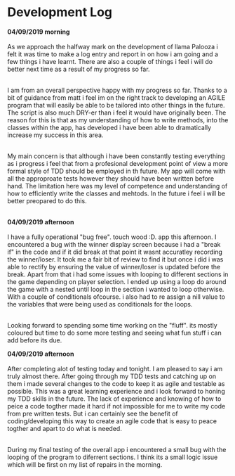 <h1>Development Log</h1>

**04/09/2019 morning**<br><br>
As we approach the halfway mark on the development of llama Palooza i felt it was time to make a log entry and report in on how i am going and a few things i have learnt. There are also a couple of things i feel i will do better next time as a result of my progress so far.<br><br>

I am from an overall perspective happy with my progress so far. Thanks to a bit of guidance from matt i feel im on the right track to developing an AGILE program that will easily be able to be tailored into other things in the future. The script is also much DRY-er than i feel it would have originally been. The reason for this is that as my understanding of how to write methods, into the classes within the app, has developed i have been able to dramatically increase my success in this area.<br><br>

My main concern is that although i have been constantly testing everything as i progress i feel that from a profesional development point of view a more formal style of TDD should be employed in th future. My app will come with all the approproate tests however they should have been written before hand. The limitation here was my level of competence and understanding of how to efficiently write the classes and mehtods. In the future i feel i will be better preopared to do this.<br><br>

**04/09/2019 afternoon**<br><br>
I have a fully operational "bug free". touch wood :D. app this afternoon. I encountered a bug with the winner display screen because i had a "break if" in the code and if it did break at that point it wasnt accuratley recording the winner/loser. It took me a fair bit of review to find it but once i did i was able to rectify by ensuring the value of winner/loser is updated before the break. Apart from that i had some issues with looping to different sections in the game depending on player selection. I ended up using a loop do around the game with a nested until loop in the section i wanted to loop otherwise. With a couple of conditionals ofcourse. i also had to re assign a nill value to the variables that were being used as conditionals for the loops.<br><br>

Looking forward to spending some time working on the "fluff". its mostly coloured but time to do some more testing and seeing what fun stuff i can add before its due.

**04/09/2019 afternoon**<br><br>
After completing alot of testing today and tonight. I am pleased to say i am truly almost there. After going through my TDD tests and catching up on them i made several changes to the code to keep it as agile and testable as possible. This was a great learning experience and i look forward to honing my TDD skills in the future. The lack of experience and knowing of how to peice a code togther made it hard if not impossible for me to write my code from pre written tests. But i can certainly see the benefit of coding/developing this way to create an agile code that is easy to peace togther and apart to do what is needed.<br><br>

During my final testing of the overall app i encountered a small bug with the looping of the program to diferrent sections. I think its a small logic issue which will be first on my list of repairs in the morning.